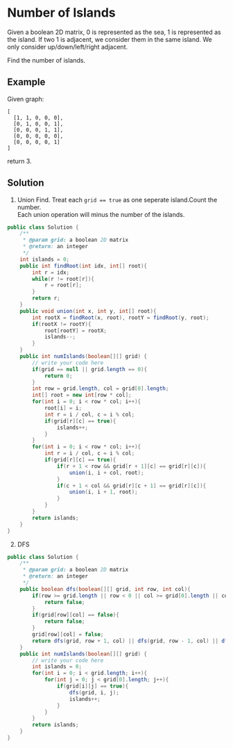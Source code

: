 # Number of Islands
Given a boolean 2D matrix, 0 is represented as the sea, 1 is represented as the island. If two 1 is adjacent, we consider them in the same island. We only consider up/down/left/right adjacent.

Find the number of islands.

## Example
Given graph:
```
[
  [1, 1, 0, 0, 0],
  [0, 1, 0, 0, 1],
  [0, 0, 0, 1, 1],
  [0, 0, 0, 0, 0],
  [0, 0, 0, 0, 1]
]
```
return 3.
## Solution
1. Union Find.
Treat each `grid == true` as one seperate island.Count the number.  
Each union operation will minus the number of the islands.  
```java
public class Solution {
    /**
     * @param grid: a boolean 2D matrix
     * @return: an integer
     */
    int islands = 0;
    public int findRoot(int idx, int[] root){
        int r = idx;
        while(r != root[r]){
            r = root[r];
        }
        return r;
    }
    public void union(int x, int y, int[] root){
        int rootX = findRoot(x, root), rootY = findRoot(y, root);
        if(rootX != rootY){
            root[rootY] = rootX;
            islands--;
        }
    }
    public int numIslands(boolean[][] grid) {
        // write your code here
        if(grid == null || grid.length == 0){
            return 0;
        }
        int row = grid.length, col = grid[0].length;
        int[] root = new int[row * col];
        for(int i = 0; i < row * col; i++){
            root[i] = i;
            int r = i / col, c = i % col;
            if(grid[r][c] == true){
                islands++;
            }
        }
        for(int i = 0; i < row * col; i++){
            int r = i / col, c = i % col;
            if(grid[r][c] == true){
                if(r + 1 < row && grid[r + 1][c] == grid[r][c]){
                    union(i, i + col, root);
                }
                if(c + 1 < col && grid[r][c + 1] == grid[r][c]){
                    union(i, i + 1, root);
                }
            }
        }
        return islands;
    }
}
```
2. DFS
```java
public class Solution {
    /**
     * @param grid: a boolean 2D matrix
     * @return: an integer
     */
    public boolean dfs(boolean[][] grid, int row, int col){
        if(row >= grid.length || row < 0 || col >= grid[0].length || col < 0){
            return false;
        }
        if(grid[row][col] == false){
            return false;
        }
        grid[row][col] = false;
        return dfs(grid, row + 1, col) || dfs(grid, row - 1, col) || dfs(grid, row, col - 1) || dfs(grid, row, col + 1);
    }
    public int numIslands(boolean[][] grid) {
        // write your code here
        int islands = 0;
        for(int i = 0; i < grid.length; i++){
            for(int j = 0; j < grid[0].length; j++){
                if(grid[i][j] == true){
                    dfs(grid, i, j);
                    islands++;
                }
            }
        }
        return islands;
    }
}
```
